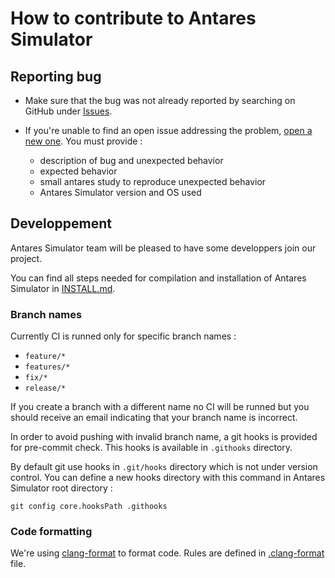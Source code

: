 # How to contribute to Antares Simulator

## Reporting bug
-  Make sure that the bug was not already reported by searching on GitHub under [Issues](https://github.com/AntaresSimulatorTeam/Antares_Simulator/issues).

- If you're unable to find an open issue addressing the problem, [open a new one](https://github.com/AntaresSimulatorTeam/Antares_Simulator/issues/new). You must provide  :
  - description of bug and unexpected behavior
  - expected behavior
  - small antares study to reproduce unexpected behavior
  - Antares Simulator version and OS used 


## Developpement
Antares Simulator team will be pleased to have some developpers join our project.

You can find all steps needed for compilation and installation of Antares Simulator in [INSTALL.md](INSTALL.md).

### Branch names
Currently CI is runned only for specific branch names :
- `feature/*`
- `features/*`
- `fix/*`
- `release/*`

If you create a branch with a different name no CI will be runned but you should receive an email indicating that your branch name is incorrect.

In order to avoid pushing with invalid branch name, a git hooks is provided for pre-commit check. This hooks is available in `.githooks` directory.

By default git use hooks in `.git/hooks` directory which is not under version control. You can define a new hooks directory with this command in Antares Simulator root directory :
```
git config core.hooksPath .githooks
```

### Code formatting
We're using [clang-format](https://clang.llvm.org/docs/ClangFormat.html) to format code. Rules are defined in [.clang-format](src/.clang-format) file.
